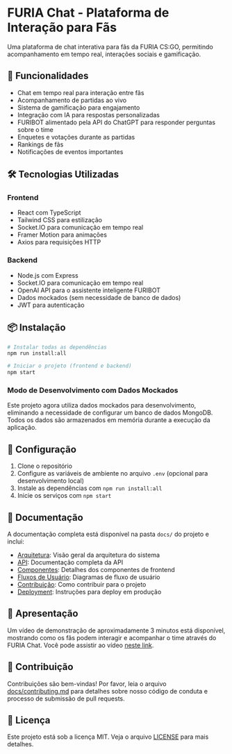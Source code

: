 # FURIA Chat - Plataforma de Interação para Fãs

Uma plataforma de chat interativa para fãs da FURIA CS:GO, permitindo acompanhamento em tempo real, interações sociais e gamificação.

## 🚀 Funcionalidades

- Chat em tempo real para interação entre fãs
- Acompanhamento de partidas ao vivo
- Sistema de gamificação para engajamento
- Integração com IA para respostas personalizadas
- FURIBOT alimentado pela API do ChatGPT para responder perguntas sobre o time
- Enquetes e votações durante as partidas
- Rankings de fãs
- Notificações de eventos importantes

## 🛠️ Tecnologias Utilizadas

### Frontend
- React com TypeScript
- Tailwind CSS para estilização
- Socket.IO para comunicação em tempo real
- Framer Motion para animações
- Axios para requisições HTTP

### Backend
- Node.js com Express
- Socket.IO para comunicação em tempo real
- OpenAI API para o assistente inteligente FURIBOT
- Dados mockados (sem necessidade de banco de dados)
- JWT para autenticação

## 📦 Instalação

```bash
# Instalar todas as dependências
npm run install:all

# Iniciar o projeto (frontend e backend)
npm start
```

### Modo de Desenvolvimento com Dados Mockados

Este projeto agora utiliza dados mockados para desenvolvimento, eliminando a necessidade de configurar um banco de dados MongoDB. Todos os dados são armazenados em memória durante a execução da aplicação.

## 🔧 Configuração

1. Clone o repositório
2. Configure as variáveis de ambiente no arquivo `.env` (opcional para desenvolvimento local)
3. Instale as dependências com `npm run install:all`
4. Inicie os serviços com `npm start`

## 📝 Documentação

A documentação completa está disponível na pasta `docs/` do projeto e inclui:

- [Arquitetura](./docs/architecture.md): Visão geral da arquitetura do sistema
- [API](./docs/api.md): Documentação completa da API
- [Componentes](./docs/components.md): Detalhes dos componentes de frontend
- [Fluxos de Usuário](./docs/user-flows.md): Diagramas de fluxo de usuário
- [Contribuição](./docs/contributing.md): Como contribuir para o projeto
- [Deployment](./docs/deployment.md): Instruções para deploy em produção

## 🎥 Apresentação

Um vídeo de demonstração de aproximadamente 3 minutos está disponível, mostrando como os fãs podem interagir e acompanhar o time através do FURIA Chat. Você pode assistir ao vídeo [neste link](https://www.youtube.com/seu-link-do-video).

## 🤝 Contribuição

Contribuições são bem-vindas! Por favor, leia o arquivo [docs/contributing.md](./docs/contributing.md) para detalhes sobre nosso código de conduta e processo de submissão de pull requests.

## 📄 Licença

Este projeto está sob a licença MIT. Veja o arquivo [LICENSE](LICENSE) para mais detalhes. 